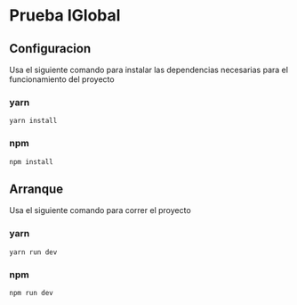 # Prueba IGlobal

## Configuracion

Usa el siguiente comando para instalar las dependencias necesarias para el funcionamiento del proyecto

### yarn
```shell
yarn install
```

### npm
```shell
npm install
```

## Arranque

Usa el siguiente comando para correr el proyecto

### yarn
```shell
yarn run dev
```

### npm
```shell
npm run dev
```



